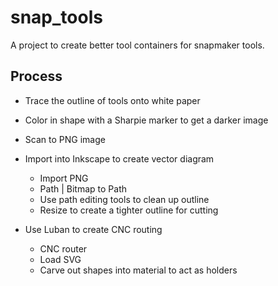 # snap_tools

A project to create better tool containers for snapmaker tools.  

## Process
- Trace the outline of tools onto white paper
- Color in shape with a Sharpie marker to get a darker image
- Scan to PNG image
- Import into Inkscape to create vector diagram
  - Import PNG
  - Path | Bitmap to Path
  - Use path editing tools to clean up outline
  - Resize to create a tighter outline for cutting

- Use Luban to create CNC routing
  - CNC router
  - Load SVG
  - Carve out shapes into material to act as holders
